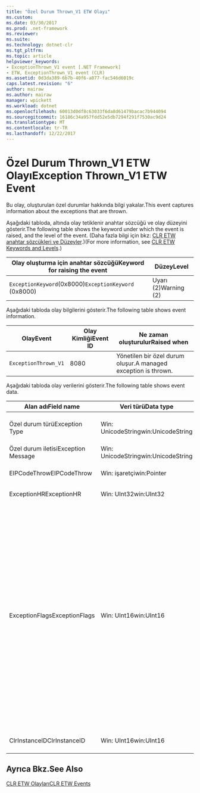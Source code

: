 ```yaml
---
title: "Özel Durum Thrown_V1 ETW Olayı"
ms.custom: 
ms.date: 03/30/2017
ms.prod: .net-framework
ms.reviewer: 
ms.suite: 
ms.technology: dotnet-clr
ms.tgt_pltfrm: 
ms.topic: article
helpviewer_keywords:
- ExceptionThrown_V1 event [.NET Framework]
- ETW, ExceptionThrown_V1 event (CLR)
ms.assetid: 0d3da389-6b7b-40f6-a877-fac546d6019c
caps.latest.revision: "6"
author: mairaw
ms.author: mairaw
manager: wpickett
ms.workload: dotnet
ms.openlocfilehash: 60013d0df8c63033f6da8d61479bacac7b944094
ms.sourcegitcommit: 16186c34a957fdd52e5db7294f291f7530ac9d24
ms.translationtype: MT
ms.contentlocale: tr-TR
ms.lasthandoff: 12/22/2017
---
```

# <a name="exception-thrownv1-etw-event"></a><span data-ttu-id="1000b-102">Özel Durum Thrown_V1 ETW Olayı</span><span class="sxs-lookup"><span data-stu-id="1000b-102">Exception Thrown_V1 ETW Event</span></span>
<span data-ttu-id="1000b-103">Bu olay, oluşturulan özel durumlar hakkında bilgi yakalar.</span><span class="sxs-lookup"><span data-stu-id="1000b-103">This event captures information about the exceptions that are thrown.</span></span>  
  
 <span data-ttu-id="1000b-104">Aşağıdaki tabloda, altında olay tetiklenir anahtar sözcüğü ve olay düzeyini gösterir.</span><span class="sxs-lookup"><span data-stu-id="1000b-104">The following table shows the keyword under which the event is raised, and the level of the event.</span></span> <span data-ttu-id="1000b-105">(Daha fazla bilgi için bkz: [CLR ETW anahtar sözcükleri ve Düzeyler](../../../docs/framework/performance/clr-etw-keywords-and-levels.md).)</span><span class="sxs-lookup"><span data-stu-id="1000b-105">(For more information, see [CLR ETW Keywords and Levels](../../../docs/framework/performance/clr-etw-keywords-and-levels.md).)</span></span>  
  
|<span data-ttu-id="1000b-106">Olay oluşturma için anahtar sözcüğü</span><span class="sxs-lookup"><span data-stu-id="1000b-106">Keyword for raising the event</span></span>|<span data-ttu-id="1000b-107">Düzey</span><span class="sxs-lookup"><span data-stu-id="1000b-107">Level</span></span>|  
|-----------------------------------|-----------|  
|<span data-ttu-id="1000b-108">`ExceptionKeyword`(0x8000)</span><span class="sxs-lookup"><span data-stu-id="1000b-108">`ExceptionKeyword` (0x8000)</span></span>|<span data-ttu-id="1000b-109">Uyarı (2)</span><span class="sxs-lookup"><span data-stu-id="1000b-109">Warning (2)</span></span>|  
  
 <span data-ttu-id="1000b-110">Aşağıdaki tabloda olay bilgilerini gösterir.</span><span class="sxs-lookup"><span data-stu-id="1000b-110">The following table shows event information.</span></span>  
  
|<span data-ttu-id="1000b-111">Olay</span><span class="sxs-lookup"><span data-stu-id="1000b-111">Event</span></span>|<span data-ttu-id="1000b-112">Olay Kimliği</span><span class="sxs-lookup"><span data-stu-id="1000b-112">Event ID</span></span>|<span data-ttu-id="1000b-113">Ne zaman oluşturulur</span><span class="sxs-lookup"><span data-stu-id="1000b-113">Raised when</span></span>|  
|-----------|--------------|-----------------|  
|`ExceptionThrown_V1`|<span data-ttu-id="1000b-114">80</span><span class="sxs-lookup"><span data-stu-id="1000b-114">80</span></span>|<span data-ttu-id="1000b-115">Yönetilen bir özel durum oluşur.</span><span class="sxs-lookup"><span data-stu-id="1000b-115">A managed exception is thrown.</span></span>|  
  
 <span data-ttu-id="1000b-116">Aşağıdaki tabloda olay verilerini gösterir.</span><span class="sxs-lookup"><span data-stu-id="1000b-116">The following table shows event data.</span></span>  
  
|<span data-ttu-id="1000b-117">Alan adı</span><span class="sxs-lookup"><span data-stu-id="1000b-117">Field name</span></span>|<span data-ttu-id="1000b-118">Veri türü</span><span class="sxs-lookup"><span data-stu-id="1000b-118">Data type</span></span>|<span data-ttu-id="1000b-119">Açıklama</span><span class="sxs-lookup"><span data-stu-id="1000b-119">Description</span></span>|  
|----------------|---------------|-----------------|  
|<span data-ttu-id="1000b-120">Özel durum türü</span><span class="sxs-lookup"><span data-stu-id="1000b-120">Exception Type</span></span>|<span data-ttu-id="1000b-121">Win: UnicodeString</span><span class="sxs-lookup"><span data-stu-id="1000b-121">win:UnicodeString</span></span>|<span data-ttu-id="1000b-122">Özel durum türünü; Örneğin, `System.NullReferenceException`.</span><span class="sxs-lookup"><span data-stu-id="1000b-122">Type of the exception; for example, `System.NullReferenceException`.</span></span>|  
|<span data-ttu-id="1000b-123">Özel durum iletisi</span><span class="sxs-lookup"><span data-stu-id="1000b-123">Exception Message</span></span>|<span data-ttu-id="1000b-124">Win: UnicodeString</span><span class="sxs-lookup"><span data-stu-id="1000b-124">win:UnicodeString</span></span>|<span data-ttu-id="1000b-125">Gerçek özel durum iletisi.</span><span class="sxs-lookup"><span data-stu-id="1000b-125">Actual exception message.</span></span>|  
|<span data-ttu-id="1000b-126">EIPCodeThrow</span><span class="sxs-lookup"><span data-stu-id="1000b-126">EIPCodeThrow</span></span>|<span data-ttu-id="1000b-127">Win: işaretçi</span><span class="sxs-lookup"><span data-stu-id="1000b-127">win:Pointer</span></span>|<span data-ttu-id="1000b-128">Yönerge işaretçisi burada özel durum oluştu.</span><span class="sxs-lookup"><span data-stu-id="1000b-128">Instruction pointer where exception occurred.</span></span>|  
|<span data-ttu-id="1000b-129">ExceptionHR</span><span class="sxs-lookup"><span data-stu-id="1000b-129">ExceptionHR</span></span>|<span data-ttu-id="1000b-130">Win: UInt32</span><span class="sxs-lookup"><span data-stu-id="1000b-130">win:UInt32</span></span>|<span data-ttu-id="1000b-131">Özel durum [HRESULT](http://go.microsoft.com/fwlink/?LinkId=179679).</span><span class="sxs-lookup"><span data-stu-id="1000b-131">Exception [HRESULT](http://go.microsoft.com/fwlink/?LinkId=179679).</span></span>|  
|<span data-ttu-id="1000b-132">ExceptionFlags</span><span class="sxs-lookup"><span data-stu-id="1000b-132">ExceptionFlags</span></span>|<span data-ttu-id="1000b-133">Win: UInt16</span><span class="sxs-lookup"><span data-stu-id="1000b-133">win:UInt16</span></span>|<span data-ttu-id="1000b-134">0x01: HasInnerException (bkz [CLR ETW olayları](../../../docs/framework/performance/clr-etw-events.md) Visual Basic belgelerinde).</span><span class="sxs-lookup"><span data-stu-id="1000b-134">0x01: HasInnerException (see [CLR ETW Events](../../../docs/framework/performance/clr-etw-events.md) in the Visual Basic documentation).</span></span><br /><br /> <span data-ttu-id="1000b-135">0x02: IsNestedException.</span><span class="sxs-lookup"><span data-stu-id="1000b-135">0x02: IsNestedException.</span></span><br /><br /> <span data-ttu-id="1000b-136">0x04: IsRethrownException.</span><span class="sxs-lookup"><span data-stu-id="1000b-136">0x04: IsRethrownException.</span></span><br /><br /> <span data-ttu-id="1000b-137">0x08: IsCorruptedStateException (işlem durumu bozuk olduğunu gösteriyor; bkz [işleme bozuk durumu özel durumları](http://go.microsoft.com/fwlink/?LinkId=179681) MSDN'de).</span><span class="sxs-lookup"><span data-stu-id="1000b-137">0x08: IsCorruptedStateException (indicates that the process state is corrupt; see [Handling Corrupted State Exceptions](http://go.microsoft.com/fwlink/?LinkId=179681) on MSDN).</span></span><br /><br /> <span data-ttu-id="1000b-138">0x10: IsCLSCompliant (türeyen bir özel durum <xref:System.Exception> CLS uyumlu; Aksi takdirde, CLS uyumlu değil).</span><span class="sxs-lookup"><span data-stu-id="1000b-138">0x10: IsCLSCompliant (an exception that derives from <xref:System.Exception> is CLS-compliant; otherwise, it is not CLS-compliant).</span></span>|  
|<span data-ttu-id="1000b-139">ClrInstanceID</span><span class="sxs-lookup"><span data-stu-id="1000b-139">ClrInstanceID</span></span>|<span data-ttu-id="1000b-140">Win: UInt16</span><span class="sxs-lookup"><span data-stu-id="1000b-140">win:UInt16</span></span>|<span data-ttu-id="1000b-141">CLR veya CoreCLR örneği için benzersiz kimlik.</span><span class="sxs-lookup"><span data-stu-id="1000b-141">Unique ID for the instance of CLR or CoreCLR.</span></span>|  
  
## <a name="see-also"></a><span data-ttu-id="1000b-142">Ayrıca Bkz.</span><span class="sxs-lookup"><span data-stu-id="1000b-142">See Also</span></span>  
 [<span data-ttu-id="1000b-143">CLR ETW Olayları</span><span class="sxs-lookup"><span data-stu-id="1000b-143">CLR ETW Events</span></span>](../../../docs/framework/performance/clr-etw-events.md)
